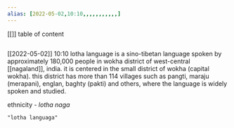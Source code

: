 ```yaml
---
alias: [2022-05-02,10:10,,,,,,,,,,,]
---
```

[[]]
table of content
```toc
```

[[2022-05-02]] 10:10
lotha language is a sino-tibetan language spoken by approximately 180,000 people in wokha district of west-central [[nagaland]], india. it is centered in the small district of wokha (capital wokha). this district has more than 114 villages such as pangti, maraju (merapani), englan, baghty (pakti) and others, where the language is widely spoken and studied.

ethnicity - *lotha naga*
```query
"lotha languaga"
```